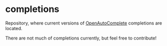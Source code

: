 # completions

Repository, where current versions of [OpenAutoComplete](https://github.com/openautocomplete/openautocomplete) completions are located.

There are not much of completions currently, but feel free to contribute!
